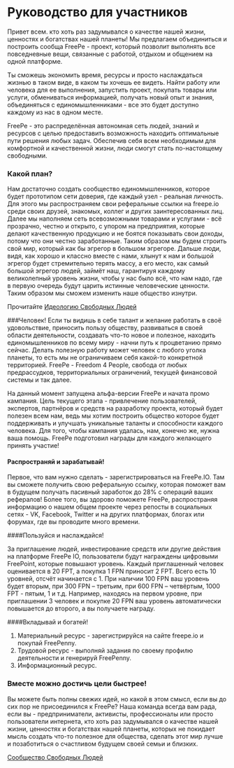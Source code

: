 # Руководство для участников

Привет всем. кто хоть раз задумывался о качестве нашей жизни, ценностях и богатствах нашей планеты!
Мы предлагаем объединиться и построить сообща FreePe  - проект, который позволит выполнять все повседневные вещи, связанные с работой, отдыхом и общением на одной платформе.

Ты сможешь экономить время, ресурсы и просто наслаждаться жизнью в таком виде, в каком ты хочешь ее видеть. Найти работу или человека для ее выполнения, запустить проект, покупать товары или услуги, обмениваться информацией, получать новый опыт и знания, объединяться с единомышленниками - все это будет доступно каждому из нас в одном месте.

FreePe - это распределённая автономная сеть людей, знаний и ресурсов с целью предоставить возможность находить оптимальные пути решения любых задач. Обеспечив себя всем необходимым для комфортной и качественной жизни, люди смогут стать по-настоящему свободными.

### Какой план?
Нам достаточно создать сообщество единомышленников, которое будет прототипом сети доверия, где каждый узел - реальная личность. Для этого мы распространяем свои реферальные ссылки на freepe.io среди своих друзей, знакомых, коллег и других заинтересованных лиц. Далее мы наполняем сеть всевозможными товарами и услугами - всё прозрачно, честно и открыто, с упором на предприятия, которые делают качественную продукцию и не боятся показывать свои доходы, потому что они честно заработанные.
Таким образом мы будем строить свой мир, который как бы эгрегор в большом эгрегоре. Дальше люди, видя, как хорошо и классно вместе с нами, хлынут к нам и большой эгрегор будет стремительно терять массу, а его место, как самый большой эгрегор людей, займёт наш, гарантируя каждому великолепный уровень жизни, чтобы у нас было всё, что нам надо, где в первую очередь будут царить истинные человеческие ценности. Таким образом мы сможем изменить наше общество изнутри.

Прочитайте [Идеологию Свободных Людей](https://freepe.info/ru/ideologiya_freepe.html)

###Человек!
Если ты видишь в себе талант и желание работать в своё удовольствие, приносить пользу обществу, развиваться в своей области деятельности, создавать что-то новое и полезное, находить единомышленников по всему миру - начни путь к процветанию прямо сейчас. Делать полезную работу может человек с любого уголка планеты, то есть мы не ограничиваем себя какой-то конкретной территорией. FreePe - Freedom 4 People, свобода от любых предрассудков, территориальных ограничений, текущей финансовой системы и так далее.

На данный момент запущена альфа-версии FreePe и начата промо кампания. Цель текущего этапа - привлечение пользователей, экспертов, партнёров и средств на разработку проекта, который будет полезен всем нам, ведь мы хотим построить общество которое будет поддерживать и улучшать уникальные таланты и способности каждого человека. Для того, чтобы кампания удалась, нам, конечно же, нужна ваша помощь. FreePe подготовил награды для каждого желающего принять участие! 

#### Распространяй и зарабатывай!

Первое, что вам нужно сделать - зарегистрироваться на FreePe.IO. Там вы сможете получить свою реферальную ссылку, которая поможет вам в будущем получать пасивный заработок до 28% с операций ваших рефералов! Более того, вы здорово поможете FreePe, распространяя информацию о нашем общем проекте через репосты в социальных сетях - VK, Facebook, Twitter и на других платформах, блогах или форумах, где вы проводите много времени.

####Пользуйся и наслаждайся!

За приглашение людей, инвестирование средств или другие действия на платформе FreePe IO, пользователи будут награждены цифровыми FreePoint, которые повышают уровень. Каждый приглашенный человек оценивается в 20 FPT, а покупка 1 FPN приносит 2 FPT. Всего есть 10 уровней, отсчёт начинается с 1. При наличии 100 FPN ваш уровень будет вторым, при 300 FPN – третьим, при 600 FPN – четвёртым, 1000 FPT - пятым, 1 и т.д. Например, находясь на первом уровне, при приглашении 3 человек и покупке 20 FPN ваш уровень автоматически повышается до второго, а вы получаете награду.

####Вкладывай и богатей!
1. Материальный ресурс - зарегистрируйся на сайте freepe.io и покупай FreePenny. 
2. Трудовой ресурс - выполняй задания по своему профилю деятельности и генерируй FreePenny.
3. Информационный ресурс. 


### Вместе можно достичь цели быстрее!

Вы можете быть полны свежих идей, но какой в этом смысл, если вы до сих пор не присоединился к FreePe? Наша команда всегда вам рада, если вы - предприниматели, активисты, профессионалы или просто пользователи интернета, кто хоть раз задумывался о качестве нашей жизни, ценностях и богатствах нашей планеты, которых не покидает мысль создать что-то полезное для общества, сделать этот мир лучше и позаботиться о счастливом будущем своей семьи и близких.

[Сообщество Свободных Людей](https://freepe.co)